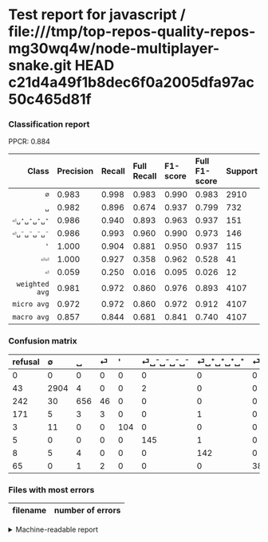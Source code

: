 # Test report for javascript / file:///tmp/top-repos-quality-repos-mg30wq4w/node-multiplayer-snake.git HEAD c21d4a49f1b8dec6f0a2005dfa97ac50c465d81f

### Classification report

PPCR: 0.884

| Class | Precision | Recall | Full Recall | F1-score | Full F1-score | Support | Full Support | PPCR |
|------:|:----------|:-------|:------------|:---------|:---------|:--------|:-------------|:-----|
| `∅` | 0.983| 0.998| 0.983| 0.990| 0.983| 2910| 2953| 0.985 |
| `␣` | 0.982| 0.896| 0.674| 0.937| 0.799| 732| 974| 0.752 |
| `⏎␣⁺␣⁺␣⁺␣⁺` | 0.986| 0.940| 0.893| 0.963| 0.937| 151| 159| 0.950 |
| `⏎␣⁻␣⁻␣⁻␣⁻` | 0.986| 0.993| 0.960| 0.990| 0.973| 146| 151| 0.967 |
| `'` | 1.000| 0.904| 0.881| 0.950| 0.937| 115| 118| 0.975 |
| `⏎⏎` | 1.000| 0.927| 0.358| 0.962| 0.528| 41| 106| 0.387 |
| `⏎` | 0.059| 0.250| 0.016| 0.095| 0.026| 12| 183| 0.066 |
| `weighted avg` | 0.981| 0.972| 0.860| 0.976| 0.893| 4107| 4644| 0.884 |
| `micro avg` | 0.972| 0.972| 0.860| 0.972| 0.912| 4107| 4644| 0.884 |
| `macro avg` | 0.857| 0.844| 0.681| 0.841| 0.740| 4107| 4644| 0.884 |

### Confusion matrix

|refusal|  ∅| ␣| ⏎| '| ⏎␣⁻␣⁻␣⁻␣⁻| ⏎␣⁺␣⁺␣⁺␣⁺| ⏎⏎| 
|:---|:---|:---|:---|:---|:---|:---|:---|
|0 |0 |0 |0 |0 |0 |0 |0 |
|43 |2904 |4 |0 |0 |2 |0 |0 |
|242 |30 |656 |46 |0 |0 |0 |0 |
|171 |5 |3 |3 |0 |0 |1 |0 |
|3 |11 |0 |0 |104 |0 |0 |0 |
|5 |0 |0 |0 |0 |145 |1 |0 |
|8 |5 |4 |0 |0 |0 |142 |0 |
|65 |0 |1 |2 |0 |0 |0 |38 |

### Files with most errors

| filename | number of errors|
|:----:|:-----|

<details>
    <summary>Machine-readable report</summary>
```json
{
  "cl_report": {"\u0027": {"f1-score": 0.9497716894977168, "precision": 1.0, "recall": 0.9043478260869565, "support": 115}, "macro avg": {"f1-score": 0.8409903206877986, "precision": 0.8565866061772837, "recall": 0.8441197340031998, "support": 4107}, "micro avg": {"f1-score": 0.9719990260530801, "precision": 0.9719990260530801, "recall": 0.9719990260530801, "support": 4107}, "weighted avg": {"f1-score": 0.975746650083863, "precision": 0.9808252288094196, "recall": 0.9719990260530801, "support": 4107}, "\u2205": {"f1-score": 0.9902813299232737, "precision": 0.9827411167512691, "recall": 0.9979381443298969, "support": 2910}, "\u23ce": {"f1-score": 0.09523809523809523, "precision": 0.058823529411764705, "recall": 0.25, "support": 12}, "\u23ce\u23ce": {"f1-score": 0.9620253164556963, "precision": 1.0, "recall": 0.926829268292683, "support": 41}, "\u23ce\u2423\u207a\u2423\u207a\u2423\u207a\u2423\u207a": {"f1-score": 0.9627118644067797, "precision": 0.9861111111111112, "recall": 0.9403973509933775, "support": 151}, "\u23ce\u2423\u207b\u2423\u207b\u2423\u207b\u2423\u207b": {"f1-score": 0.9897610921501707, "precision": 0.9863945578231292, "recall": 0.9931506849315068, "support": 146}, "\u2423": {"f1-score": 0.9371428571428572, "precision": 0.9820359281437125, "recall": 0.8961748633879781, "support": 732}},
  "cl_report_full": {"\u0027": {"f1-score": 0.936936936936937, "precision": 1.0, "recall": 0.8813559322033898, "support": 118}, "macro avg": {"f1-score": 0.7404147441353126, "precision": 0.8565866061772837, "recall": 0.6809292287446901, "support": 4644}, "micro avg": {"f1-score": 0.912352873957262, "precision": 0.9719990260530801, "recall": 0.859603789836348, "support": 4644}, "weighted avg": {"f1-score": 0.8932900865874888, "precision": 0.9472522529196352, "recall": 0.859603789836348, "support": 4644}, "\u2205": {"f1-score": 0.983073798239675, "precision": 0.9827411167512691, "recall": 0.9834067050457163, "support": 2953}, "\u23ce": {"f1-score": 0.02564102564102564, "precision": 0.058823529411764705, "recall": 0.01639344262295082, "support": 183}, "\u23ce\u23ce": {"f1-score": 0.5277777777777778, "precision": 1.0, "recall": 0.3584905660377358, "support": 106}, "\u23ce\u2423\u207a\u2423\u207a\u2423\u207a\u2423\u207a": {"f1-score": 0.9372937293729373, "precision": 0.9861111111111112, "recall": 0.8930817610062893, "support": 159}, "\u23ce\u2423\u207b\u2423\u207b\u2423\u207b\u2423\u207b": {"f1-score": 0.9731543624161074, "precision": 0.9863945578231292, "recall": 0.9602649006622517, "support": 151}, "\u2423": {"f1-score": 0.7990255785627284, "precision": 0.9820359281437125, "recall": 0.6735112936344969, "support": 974}},
  "ppcr": 0.8843669250645995
}
```
</details>
